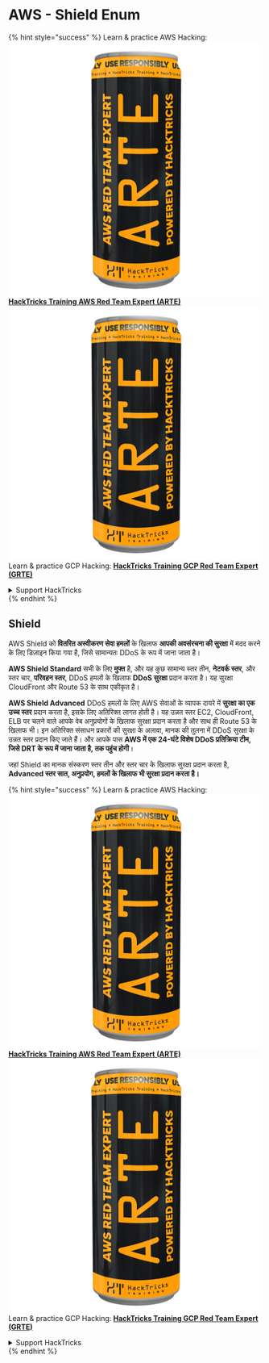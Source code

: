 # AWS - Shield Enum

{% hint style="success" %}
Learn & practice AWS Hacking:<img src="../../../../.gitbook/assets/image (1) (1) (1).png" alt="" data-size="line">[**HackTricks Training AWS Red Team Expert (ARTE)**](https://training.hacktricks.xyz/courses/arte)<img src="../../../../.gitbook/assets/image (1) (1) (1).png" alt="" data-size="line">\
Learn & practice GCP Hacking: <img src="../../../../.gitbook/assets/image (2).png" alt="" data-size="line">[**HackTricks Training GCP Red Team Expert (GRTE)**<img src="../../../../.gitbook/assets/image (2).png" alt="" data-size="line">](https://training.hacktricks.xyz/courses/grte)

<details>

<summary>Support HackTricks</summary>

* Check the [**subscription plans**](https://github.com/sponsors/carlospolop)!
* **Join the** 💬 [**Discord group**](https://discord.gg/hRep4RUj7f) or the [**telegram group**](https://t.me/peass) or **follow** us on **Twitter** 🐦 [**@hacktricks\_live**](https://twitter.com/hacktricks_live)**.**
* **Share hacking tricks by submitting PRs to the** [**HackTricks**](https://github.com/carlospolop/hacktricks) and [**HackTricks Cloud**](https://github.com/carlospolop/hacktricks-cloud) github repos.

</details>
{% endhint %}

## Shield

AWS Shield को **वितरित अस्वीकरण सेवा हमलों** के खिलाफ **आपकी अवसंरचना की सुरक्षा** में मदद करने के लिए डिज़ाइन किया गया है, जिसे सामान्यतः DDoS के रूप में जाना जाता है।

**AWS Shield Standard** सभी के लिए **मुफ्त** है, और यह कुछ सामान्य स्तर तीन, **नेटवर्क स्तर**, और स्तर चार, **परिवहन स्तर**, DDoS हमलों के खिलाफ **DDoS सुरक्षा** प्रदान करता है। यह सुरक्षा CloudFront और Route 53 के साथ एकीकृत है।

**AWS Shield Advanced** DDoS हमलों के लिए AWS सेवाओं के व्यापक दायरे में **सुरक्षा का एक उच्च स्तर** प्रदान करता है, इसके लिए अतिरिक्त लागत होती है। यह उन्नत स्तर EC2, CloudFront, ELB पर चलने वाले आपके वेब अनुप्रयोगों के खिलाफ सुरक्षा प्रदान करता है और साथ ही Route 53 के खिलाफ भी। इन अतिरिक्त संसाधन प्रकारों की सुरक्षा के अलावा, मानक की तुलना में DDoS सुरक्षा के उन्नत स्तर प्रदान किए जाते हैं। और आपके पास **AWS में एक 24-घंटे विशेष DDoS प्रतिक्रिया टीम, जिसे DRT के रूप में जाना जाता है, तक पहुंच होगी**।

जहां Shield का मानक संस्करण स्तर तीन और स्तर चार के खिलाफ सुरक्षा प्रदान करता है, **Advanced स्तर सात, अनुप्रयोग, हमलों के खिलाफ भी सुरक्षा प्रदान करता है।**

{% hint style="success" %}
Learn & practice AWS Hacking:<img src="../../../../.gitbook/assets/image (1) (1) (1).png" alt="" data-size="line">[**HackTricks Training AWS Red Team Expert (ARTE)**](https://training.hacktricks.xyz/courses/arte)<img src="../../../../.gitbook/assets/image (1) (1) (1).png" alt="" data-size="line">\
Learn & practice GCP Hacking: <img src="../../../../.gitbook/assets/image (2).png" alt="" data-size="line">[**HackTricks Training GCP Red Team Expert (GRTE)**<img src="../../../../.gitbook/assets/image (2).png" alt="" data-size="line">](https://training.hacktricks.xyz/courses/grte)

<details>

<summary>Support HackTricks</summary>

* Check the [**subscription plans**](https://github.com/sponsors/carlospolop)!
* **Join the** 💬 [**Discord group**](https://discord.gg/hRep4RUj7f) or the [**telegram group**](https://t.me/peass) or **follow** us on **Twitter** 🐦 [**@hacktricks\_live**](https://twitter.com/hacktricks_live)**.**
* **Share hacking tricks by submitting PRs to the** [**HackTricks**](https://github.com/carlospolop/hacktricks) and [**HackTricks Cloud**](https://github.com/carlospolop/hacktricks-cloud) github repos.

</details>
{% endhint %}
